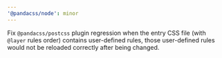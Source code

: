 ```yaml
---
'@pandacss/node': minor
---
```


Fix `@pandacss/postcss` plugin regression when the entry CSS file (with `@layer` rules order) contains user-defined
rules, those user-defined rules would not be reloaded correctly after being changed.
